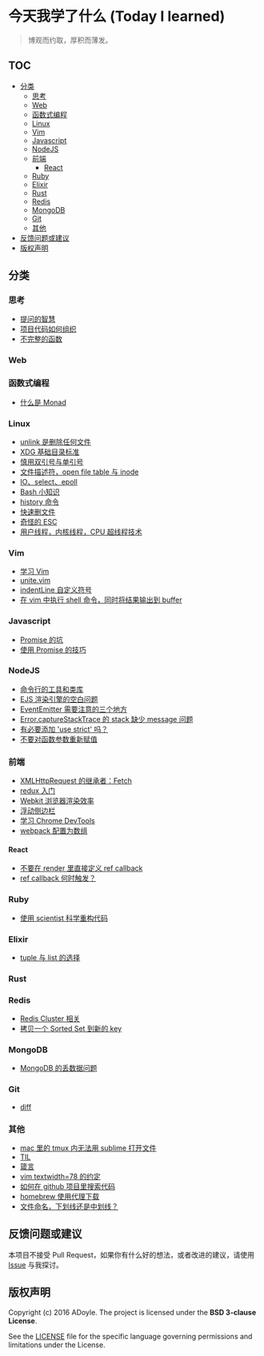 # 今天我学了什么 (Today I learned)

> 博观而约取，厚积而薄发。

## TOC

<!-- MarkdownTOC depth=4 -->

- [分类](#分类)
    - [思考](#思考)
    - [Web](#web)
    - [函数式编程](#函数式编程)
    - [Linux](#linux)
    - [Vim](#vim)
    - [Javascript](#javascript)
    - [NodeJS](#nodejs)
    - [前端](#前端)
        - [React](#react)
    - [Ruby](#ruby)
    - [Elixir](#elixir)
    - [Rust](#rust)
    - [Redis](#redis)
    - [MongoDB](#mongodb)
    - [Git](#git)
    - [其他](#其他)
- [反馈问题或建议](#反馈问题或建议)
- [版权声明](#版权声明)

<!-- /MarkdownTOC -->

<a name="分类"></a>
## 分类

<a name="思考"></a>
### 思考

- [提问的智慧](./thinking/smartquestion.md)
- [项目代码如何组织](./thinking/how-to-make-code-organization.md)
- [不完整的函数](./thinking/non-total-function.md)

<a name="web"></a>
### Web

<a name="函数式编程"></a>
### 函数式编程

- [什么是 Monad](./fp/what-is-monad.md)

<a name="linux"></a>
### Linux

- [unlink 是删除任何文件](./linux/unlink.md)
- [XDG 基础目录标准](./linux/XDG-base-directory-spec.md)
- [慎用双引号与单引号](./linux/quotes-in-bash.md)
- [文件描述符，open file table 与 inode](./linux/fd-oft-inode.md)
- [IO、select、epoll](./linux/io-select-epoll.md)
- [Bash 小知识](./linux/bash-learning.md)
- [history 命令](./linux/history.md)
- [快速删文件](./linux/fast-remove-files.md)
- [奇怪的 ESC](./linux/weird-esc-key.md)
- [用户线程，内核线程，CPU 超线程技术](./linux/about-multi-thread.md)

<a name="vim"></a>
### Vim

- [学习 Vim](./vim/vim-learning.md)
- [unite.vim](./vim/unite.vim.md)
- [indentLine 自定义符号](./vim/indentline.md)
- [在 vim 中执行 shell 命令，同时将结果输出到 buffer](./vim/pipe-shell-output-to-buffer.md)

<a name="javascript"></a>
### Javascript

- [Promise 的坑](./javascript/trap-of-promise.md)
- [使用 Promise 的技巧](./javascript/trick-of-promise.md)

<a name="nodejs"></a>
### NodeJS

- [命令行的工具和类库](./nodejs/cli-libraries-and-tools.md)
- [EJS 渲染引擎的空白问题](./nodejs/ejs-blanks.md)
- [EventEmitter 需要注意的三个地方](./nodejs/three-notes-of-eventemitter.md)
- [Error.captureStackTrace 的 stack 缺少 message 问题](./nodejs/error-captureStackTrace.md)
- [有必要添加 'use strict' 吗？](http://adoyle.me/blog/implicit-strict-mode.html)
- [不要对函数参数重新赋值](./nodejs/don-t-reassign-function-arguments.md)

<a name="前端"></a>
### 前端

- [XMLHttpRequest 的继承者：Fetch](./front-end/fetch.md)
- [redux 入门](./front-end/redux-ABC.md)
- [Webkit 浏览器渲染效率](./front-end/webkit-render-performance.md)
- [浮动侧边栏](./front-end/float-sidebar.md)
- [学习 Chrome DevTools](./front-end/learning-chrome-dev-tools.md)
- [webpack 配置为数组](./front-end/webpack-config-is-an-array.md)

<a name="react"></a>
#### React
- [不要在 render 里直接定义 ref callback](./front-end/react/dont-define-ref-callback-in-render.md)
- [ref callback 何时触发？](./front-end/react/when-ref-callback-get-invoked.md)

<a name="ruby"></a>
### Ruby

- [使用 scientist 科学重构代码](./ruby/using-scientist-for-refactoring.md)

<a name="elixir"></a>
### Elixir

- [tuple 与 list 的选择](./elixir/choosing-between-tuple-and-list.md)

<a name="rust"></a>
### Rust

<a name="redis"></a>
### Redis

- [Redis Cluster 相关](./redis/cluster.md)
- [拷贝一个 Sorted Set 到新的 key](./redis/copy-a-sorted-set.md)

<a name="mongodb"></a>
### MongoDB

- [MongoDB 的丢数据问题](./mongo/data-lost.md)

<a name="git"></a>
### Git

- [diff](./git/diff.md)

<a name="其他"></a>
### 其他

- [mac 里的 tmux 内无法用 sublime 打开文件](./others/subl-in-tmux-on-mac.md)
- [TIL](./others/TIL.md)
- [箴言](./others/maxim.md)
- [vim textwidth=78 的约定](./others/textwidth-78-of-vim.md)
- [如何在 github 项目里搜索代码](./others/how-to-use-github-to-browse-codes.md)
- [homebrew 使用代理下载](./others/homebrew-proxy.md)
- [文件命名，下划线还是中划线？](./others/file-naming-with-underscores-and-dashes.md)

<a name="反馈问题或建议"></a>
## 反馈问题或建议

本项目不接受 Pull Request，如果你有什么好的想法，或者改进的建议，请使用 [Issue][] 与我探讨。

<a name="版权声明"></a>
## 版权声明

Copyright (c) 2016 ADoyle. The project is licensed under the **BSD 3-clause License**.

See the [LICENSE][] file for the specific language governing permissions and limitations under the License.


[Issue]: https://github.com/adoyle-h/Today-I-Learned/issues
[LICENSE]: ./LICENSE
